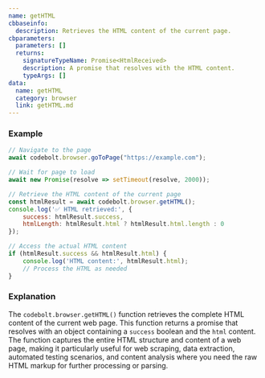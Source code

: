 ```yaml
---
name: getHTML
cbbaseinfo:
  description: Retrieves the HTML content of the current page.
cbparameters:
  parameters: []
  returns:
    signatureTypeName: Promise<HtmlReceived>
    description: A promise that resolves with the HTML content.
    typeArgs: []
data:
  name: getHTML
  category: browser
  link: getHTML.md
---
```

<CBBaseInfo/> 
<CBParameters/>

### Example

```js
// Navigate to the page
await codebolt.browser.goToPage("https://example.com");

// Wait for page to load
await new Promise(resolve => setTimeout(resolve, 2000));

// Retrieve the HTML content of the current page
const htmlResult = await codebolt.browser.getHTML();
console.log('✅ HTML retrieved:', {
    success: htmlResult.success,
    htmlLength: htmlResult.html ? htmlResult.html.length : 0
});

// Access the actual HTML content
if (htmlResult.success && htmlResult.html) {
    console.log('HTML content:', htmlResult.html);
    // Process the HTML as needed
}
```

### Explanation

The `codebolt.browser.getHTML()` function retrieves the complete HTML content of the current web page. This function returns a promise that resolves with an object containing a `success` boolean and the `html` content. The function captures the entire HTML structure and content of a web page, making it particularly useful for web scraping, data extraction, automated testing scenarios, and content analysis where you need the raw HTML markup for further processing or parsing.

